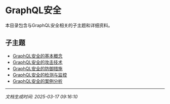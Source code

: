 # GraphQL安全

本目录包含与GraphQL安全相关的子主题和详细资料。

## 子主题

- [GraphQL安全的基本概念](graphql-security/basic-concepts.md)
- [GraphQL安全的攻击技术](graphql-security/attack-techniques.md)
- [GraphQL安全的防御措施](graphql-security/defense-measures.md)
- [GraphQL安全的检测与监控](graphql-security/detection-monitoring.md)
- [GraphQL安全的案例分析](graphql-security/case-studies.md)

---

*文档生成时间: 2025-03-17 09:16:10*
